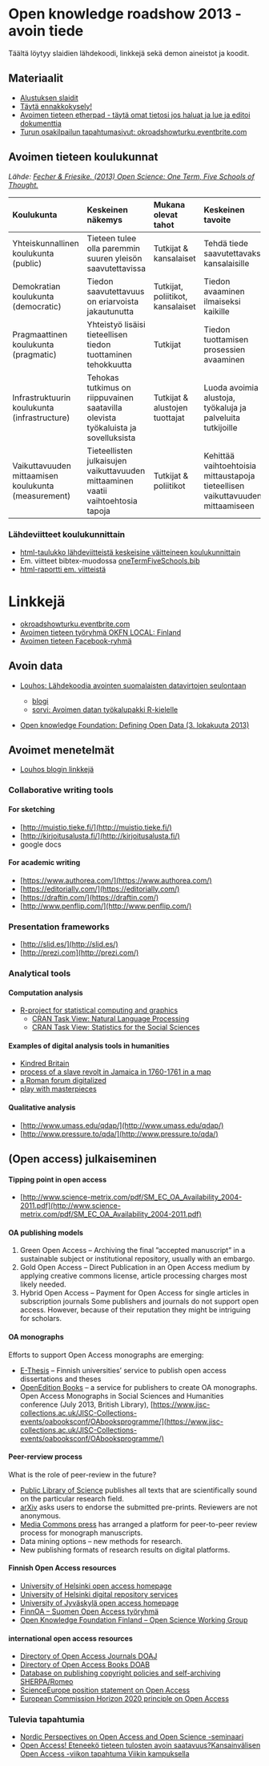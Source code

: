 # Open knowledge roadshow 2013 - avoin tiede

Täältä löytyy slaidien lähdekoodi, linkkejä sekä demon aineistot ja koodit.

## Materiaalit

- [Alustuksen slaidit](https://rawgithub.com/muuankarski/avointiede2013/master/openroadshow2013_slides.html#/)
- [Täytä ennakkokysely!](https://docs.google.com/forms/d/1jFfj0d6vDF0kQWlJ6zuilh513y9-09hAuReNrENfBQg/viewform)
- [Avoimen tieteen etherpad - täytä omat tietosi jos haluat ja lue ja editoi dokumenttia](http://new.okfnpad.org/p/Tutkimusdatan_julkaisun_hallinta)
- [Turun osakilpailun tapahtumasivut: okroadshowturku.eventbrite.com](https://okroadshowturku.eventbrite.com/) 


## Avoimen tieteen koulukunnat

*Lähde: [Fecher & Friesike. (2013) Open Science: One Term, Five Schools of Thought.](http://papers.ssrn.com/sol3/papers.cfm?abstract_id=2272036)*

<table>
<thead>
<tr class="header">
<th align="left">Koulukunta</th>
<th align="left">Keskeinen näkemys</th>
<th align="left">Mukana olevat tahot</th>
<th align="left">Keskeinen tavoite</th>
<th align="left">Työkalut ja metodi</th>
</tr>
</thead>
<tbody>
<tr class="odd">
<td align="left">Yhteiskunnallinen koulukunta (public)</td>
<td align="left">Tieteen tulee olla paremmin suuren yleisön saavutettavissa</td>
<td align="left">Tutkijat &amp; kansalaiset</td>
<td align="left">Tehdä tiede saavutettavaksi kansalaisille</td>
<td align="left">Kansalaistiede, tiedeviestintä, tiedebloggaus</td>
</tr>
<tr class="even">
<td align="left">Demokratian koulukunta (democratic)</td>
<td align="left">Tiedon saavutettavuus on eriarvoista jakautunutta</td>
<td align="left">Tutkijat, poliitikot, kansalaiset</td>
<td align="left">Tiedon avaaminen ilmaiseksi kaikille</td>
<td align="left">Open access, tekijänoikeudet, avoin data, avoin koodi</td>
</tr>
<tr class="odd">
<td align="left">Pragmaattinen koulukunta (pragmatic)</td>
<td align="left">Yhteistyö lisäisi tieteellisen tiedon tuottaminen tehokkuutta</td>
<td align="left">Tutkijat</td>
<td align="left">Tiedon tuottamisen prosessien avaaminen</td>
<td align="left">kollektiivinen älykkyys, verkostovaikutus, avoin data, avoin koodi</td>
</tr>
<tr class="even">
<td align="left">Infrastruktuurin koulukunta (infrastructure)</td>
<td align="left">Tehokas tutkimus on riippuvainen saatavilla olevista työkaluista ja sovelluksista</td>
<td align="left">Tutkijat &amp; alustojen tuottajat</td>
<td align="left">Luoda avoimia alustoja, työkaluja ja palveluita tutkijoille</td>
<td align="left">Yhteistyön alustat ja työkalut</td>
</tr>
<tr class="odd">
<td align="left">Vaikuttavuuden mittaamisen koulukunta (measurement)</td>
<td align="left">Tieteellisten julkaisujen vaikuttavuuden mittaaminen vaatii vaihtoehtosia tapoja</td>
<td align="left">Tutkijat &amp; poliitikot</td>
<td align="left">Kehittää vaihtoehtoisia mittaustapoja tieteellisen vaikuttavuuden mittaamiseen</td>
<td align="left">artikkelitasoinen metriikka, vertaisarviointi, vittaaminen, vaikuttavuuskerroin</td>
</tr>
</tbody>
</table>


### Lähdeviitteet koulukunnittain

- [html-taulukko lähdeviitteistä keskeisine väitteineen koulukunnittain](https://rawgithub.com/muuankarski/avointiede2013/master/fiveschools/citations_by_schools.html)
- Em. viitteet bibtex-muodossa [oneTermFiveSchools.bib](https://github.com/muuankarski/avointiede2013/blob/master/oneTermFiveSchools.bib)
- [html-raportti em. viitteistä](https://rawgithub.com/muuankarski/avointiede2013/master/oneTermFiveSchools.html)


# Linkkejä

- [okroadshowturku.eventbrite.com](https://okroadshowturku.eventbrite.com/) 
- [Avoimen tieteen työryhmä OKFN LOCAL: Finland](http://fi.okfn.org/wg/openscience/)
- [Avoimen tieteen Facebook-ryhmä](https://www.facebook.com/groups/241398182642057/)


## Avoin data

- [Louhos: Lähdekoodia avointen suomalaisten datavirtojen seulontaan](http://louhos.github.io/)
    - [blogi](http://louhos.wordpress.com/)
    - [sorvi: Avoimen datan työkalupakki R-kielelle](http://louhos.github.io/sorvi/)
    
- [Open knowledge Foundation: Defining Open Data (3. lokakuuta 2013)](http://blog.okfn.org/2013/10/03/defining-open-data/)

## Avoimet menetelmät

- [Louhos blogin linkkejä](http://louhos.wordpress.com/linkkeja/)

### Collaborative writing tools

#### For sketching
- [http://muistio.tieke.fi/](http://muistio.tieke.fi/)
- [http://kirjoitusalusta.fi/](http://kirjoitusalusta.fi/)
- google docs

#### For academic writing
- [https://www.authorea.com/](https://www.authorea.com/)
- [https://editorially.com/](https://editorially.com/)
- [https://draftin.com/](https://draftin.com/)
- [http://www.penflip.com/](http://www.penflip.com/)

### Presentation frameworks
- [http://slid.es/](http://slid.es/)
- [http://prezi.com](http://prezi.com/)

### Analytical tools

#### Computation analysis

- [R-project for statistical computing and graphics](http://www.r-project.org/)
    -  [CRAN Task View: Natural Language Processing](http://cran.r-project.org/web/views/NaturalLanguageProcessing.html)
    - [CRAN Task View: Statistics for the Social Sciences](http://cran.r-project.org/web/views/SocialSciences.html)


#### Examples of digital analysis tools in humanities

- [Kindred Britain](http://kindred.stanford.edu/#/story/full/none/half///centrality)
- [process of a slave revolt in Jamaica in 1760-1761 in a map](http://revolt.axismaps.com/index.php)
- [a Roman forum digitalized](http://dlib.etc.ucla.edu/projects/Forum/)
- [play with masterpieces](https://www.rijksmuseum.nl/en/rijksstudio)

#### Qualitative analysis

- [http://www.umass.edu/qdap/](http://www.umass.edu/qdap/)
- [http://www.pressure.to/qda/](http://www.pressure.to/qda/)


## (Open access) julkaiseminen

#### Tipping point in open access

- [http://www.science-metrix.com/pdf/SM_EC_OA_Availability_2004-2011.pdf](http://www.science-metrix.com/pdf/SM_EC_OA_Availability_2004-2011.pdf)


#### OA publishing models

1. Green Open Access – Archiving the final ”accepted manuscript” in a sustainable subject or institutional repository, usually with an embargo.
2. Gold Open Access – Direct Publication in an Open Access medium by applying creative commons license, article processing charges most likely needed.
3. Hybrid Open Access – Payment for Open Access for single articles in subscription journals
Some publishers and journals do not support open access. However, because of their reputation they might be intriguing for scholars.


#### OA monographs

Efforts to support Open Access monographs are emerging:
- [E-Thesis](http://ethesis.helsinki.fi/en) – Finnish universities’ service to     publish open access dissertations and theses 
- [OpenEdition Books](http://books.openedition.org/?lang=en) – a service for publishers to create OA monographs.
Open Access Monographs in Social Sciences and Humanities conference (July 2013, British Library), [https://www.jisc-collections.ac.uk/JISC-Collections-events/oabooksconf/OAbooksprogramme/](https://www.jisc-collections.ac.uk/JISC-Collections-events/oabooksconf/OAbooksprogramme/)


#### Peer-rerview process

What is the role of peer-review in the future?

- [Public Library of Science](http://www.plos.org/) publishes all texts that are scientifically sound on the particular research field. 
- [arXiv](http://arxiv.org/) asks users to endorse the submitted pre-prints. Reviewers are not anonymous.
- [Media Commons press](http://mediacommons.futureofthebook.org/mcpress/) has arranged a platform for peer-to-peer review process for monograph manuscripts.
- Data mining options – new methods for research.
- New publishing formats of research results on digital platforms.


#### Finnish Open Access resources
- [University of Helsinki open access homepage](http://www.helsinki.fi/openaccess/oa-arkistointi/english/index.html)
- [University of Helsinki digital repository services](http://www.helsinki.fi/library/get-help/university-s-publications/)
- [University of Jyväskylä open access homepage](https://www.jyu.fi/tutkimus/rinnakkaisjulkaiseminen/en/open-access)
- [FinnOA – Suomen Open Access työryhmä](http://www.finnoa.fi/)
- [Open Knowledge Foundation Finland – Open Science Working Group](http://fi.okfn.org/wg/openscience/)


#### international open access resources
- [Directory of Open Access Journals DOAJ](http://www.doaj.org/)
- [Directory of Open Access Books DOAB](http://www.doabooks.org/)
- [Database on publishing copyright policies and self-archiving SHERPA/Romeo](http://www.sherpa.ac.uk/romeo/index.php?la=en&fIDnum=all&mode=advanced)
- [ScienceEurope position statement on Open Access](http://www.scienceeurope.org/uploads/Public%20documents%20and%20speeches/SE_OA_Pos_Statement.pdf)
- [European Commission Horizon 2020 principle on Open Access](http://ec.europa.eu/research/science-society/document_library/pdf_06/background-paper-open-access-october-2012_en.pdf)

### Tulevia tapahtumia
- [Nordic Perspectives on Open Access and Open Science -seminaari ](http://www.kansalliskirjasto.fi/kirjastoala/tapahtumat/1378730933767.html)
- [Open Access! Eteneekö tieteen tulosten avoin saatavuus?Kansainvälisen Open Access -viikon tapahtuma Viikin kampuksella](https://wiki.helsinki.fi/display/OAviikko/Open+Access!+22.10.2013)

